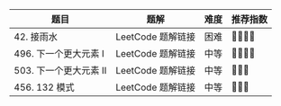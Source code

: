 


| 题目 | 题解 | 难度 | 推荐指数 |
| --- | --- | --- | --- |
| 42. 接雨水 | LeetCode 题解链接 | 困难 | 🤩🤩🤩🤩 |
| 496. 下一个更大元素 I | LeetCode 题解链接 | 中等 | 🤩🤩🤩🤩 |
| 503. 下一个更大元素 II | LeetCode 题解链接 | 中等 | 🤩🤩🤩 |
| 456. 132 模式 | LeetCode 题解链接 | 中等 | 🤩🤩🤩 |

